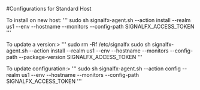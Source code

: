 #Configurations for Standard Host

To install on new host:
'''
  sudo sh signalfx-agent.sh --action install --realm us1 --env <environment name> --hostname <override hostname> --monitors <extra monitors to add> --config-path <path to yaml templates> SIGNALFX_ACCESS_TOKEN
'''

To update a version:>
'''
  sudo rm -Rf /etc/signalfx
  sudo sh signalfx-agent.sh --action install --realm us1 --env <environment name> --hostname <override hostname> --monitors <extra monitors to add> --config-path <path to yaml templates> --package-version <version> SIGNALFX_ACCESS_TOKEN
'''
  
To update configuration:>
'''
  sudo sh signalfx-agent.sh --action config --realm us1 --env <environment name> --hostname <override hostname> --monitors <extra monitors to add> --config-path <path to yaml templates> SIGNALFX_ACCESS_TOKEN
'''
